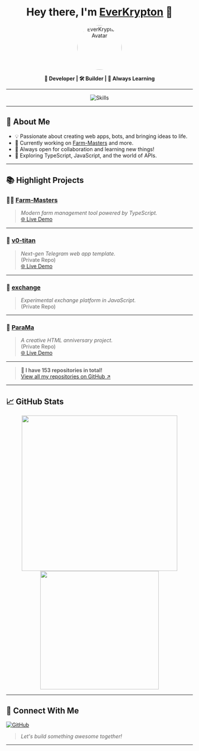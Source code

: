 <!-- Profile README for EverKrypton -->

<h1 align="center">Hey there, I'm <a href="https://github.com/EverKrypton">EverKrypton</a> 👋</h1>
<p align="center">
  <img src="https://avatars.githubusercontent.com/u/88674669?v=4" width="120" style="border-radius:50%" alt="EverKrypton Avatar"/>
</p>
<p align="center">
  <b>🚀 Developer | 🛠️ Builder | 🧠 Always Learning </b>
</p>

---

<div align="center">

<img src="https://skillicons.dev/icons?i=typescript,javascript,html,css,nodejs,vercel" alt="Skills" />

</div>

---

## 🌟 About Me

- 💡 Passionate about creating web apps, bots, and bringing ideas to life.
- 🔭 Currently working on <a href="https://github.com/EverKrypton/Farm-Masters">Farm-Masters</a> and more.
- 💬 Always open for collaboration and learning new things!
- 🌱 Exploring TypeScript, JavaScript, and the world of APIs.

---

## 📚 Highlight Projects

### 🧑‍🌾 <a href="https://github.com/EverKrypton/Farm-Masters">Farm-Masters</a>
> *Modern farm management tool powered by TypeScript.*  
> <a href="https://farmasters.vercel.app" target="_blank">🌐 Live Demo</a>

---

### 🤖 <a href="https://github.com/EverKrypton/v0-titan">v0-titan</a>
> *Next-gen Telegram web app template.*  
> (Private Repo)  
> <a href="https://v0-telegram-web-app-puce.vercel.app" target="_blank">🌐 Live Demo</a>

---

### 💱 <a href="https://github.com/EverKrypton/exchange">exchange</a>
> *Experimental exchange platform in JavaScript.*  
> (Private Repo)

---

### 🎉 <a href="https://github.com/EverKrypton/ParaMa">ParaMa</a>
> *A creative HTML anniversary project.*  
> (Private Repo)  
> <a href="https://aniversario-seven-kappa.vercel.app" target="_blank">🌐 Live Demo</a>

---

> **🔗 I have 153 repositories in total!**  
> [View all my repositories on GitHub ↗](https://github.com/search?q=user%3AEverKrypton&sort=updated&order=desc)

---

## 📈 GitHub Stats

<p align="center">
  <img src="https://github-readme-stats.vercel.app/api?username=EverKrypton&show_icons=true&theme=radical" width="420"/>
  <img src="https://github-readme-stats.vercel.app/api/top-langs/?username=EverKrypton&layout=compact&hide=css&theme=radical" width="320"/>
</p>

---

## 🤝 Connect With Me

<a href="https://github.com/EverKrypton"><img src="https://img.shields.io/github/followers/EverKrypton?label=Follow&style=social" alt="GitHub"></a>

> *Let's build something awesome together!*

---
